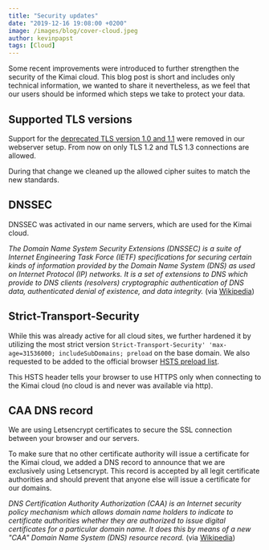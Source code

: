 ```yaml
---
title: "Security updates"
date: "2019-12-16 19:08:00 +0200"
image: /images/blog/cover-cloud.jpeg
author: kevinpapst
tags: [Cloud]
---
```


Some recent improvements were introduced to further strengthen the security of the Kimai cloud. This blog post is short and includes only technical information, we wanted to share it nevertheless, as we feel that our users should be informed which steps we take to protect your data.

## Supported TLS versions

Support for the [deprecated TLS version 1.0 and 1.1](https://blog.qualys.com/ssllabs/2018/11/19/grade-change-for-tls-1-0-and-tls-1-1-protocols) were removed in our webserver setup.
From now on only TLS 1.2 and TLS 1.3 connections are allowed.

During that change we cleaned up the allowed cipher suites to match the new standards.

## DNSSEC

DNSSEC was activated in our name servers, which are used for the Kimai cloud. 

_The Domain Name System Security Extensions (DNSSEC) is a suite of Internet Engineering Task Force (IETF) specifications for securing certain kinds of information provided by the Domain Name System (DNS) as used on Internet Protocol (IP) networks. It is a set of extensions to DNS which provide to DNS clients (resolvers) cryptographic authentication of DNS data, authenticated denial of existence, and data integrity._ (via [Wikipedia](https://en.wikipedia.org/wiki/Domain_Name_System_Security_Extensions))

## Strict-Transport-Security

While this was already active for all cloud sites, we further hardened it by utilizing the most strict version 
`Strict-Transport-Security' 'max-age=31536000; includeSubDomains; preload` on the base domain. We also requested to be added to the official browser [HSTS preload list](https://hstspreload.org).

This HSTS header tells your browser to use HTTPS only when connecting to the Kimai cloud (no cloud is and never was available via http).

## CAA DNS record

We are using Letsencrypt certificates to secure the SSL connection between your browser and our servers. 

To make sure that no other certificate authority will issue a certificate for the Kimai cloud, we added a DNS record to announce that we are exclusively using Letsencrypt. This record is accepted by all legit certificate authorities and should prevent that anyone else will issue a certificate for our domains.

_DNS Certification Authority Authorization (CAA) is an Internet security policy mechanism which allows domain name holders to indicate to certificate authorities whether they are authorized to issue digital certificates for a particular domain name. It does this by means of a new "CAA" Domain Name System (DNS) resource record._ (via [Wikipedia](https://en.wikipedia.org/wiki/DNS_Certification_Authority_Authorization))
